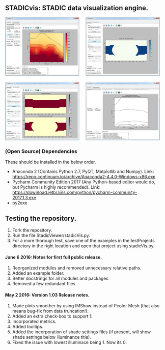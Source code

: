 ## STADICvis: STADIC data visualization engine.

![GitHub Logo](/StadicViewer/gui/__dump/titleImage.png)




### (Open Source) Dependencies
These should be installed in the below order.
* Anaconda 2 (Contains Python 2.7, PyQT, Matplotlib and Numpy). Link: https://repo.continuum.io/archive/Anaconda2-4.4.0-Windows-x86.exe
* Pycharm Community Edition 2017 (Any Python-based editor would do, but Pycharm is highly recommended). Link: https://download.jetbrains.com/python/pycharm-community-2017.1.3.exe
* py2exe


## Testing the repository.
1. Fork the repository.
2. Run the file StadicViewer/stadicVis.py.
3. For a more thorough test, save one of the examples in the testProjects
directory in the right location and open that project using stadicVis.py.



#### June 6 2016: Notes for first full public release.
1. Reorganized modules and removed unnecessary relative paths.
2. Added an example folder.
3. Better docstrings for all modules and packages.
4. Removed a few redundant files.

#### May 2 2016: Version 1.03 Release notes.
1. Made plots smoother by using IMShow instead of Pcolor Mesh (that also means bug-fix from data truncation!).
2. Added an extra check-box to support 1.
3. Incorporated metrics.
4. Added tooltips.
5. Added the incorporation of shade settings files (if present, will show shade settings below illuminance title).
6. Fixed the issue with lowest illuminace being 1. Now its 0. 
